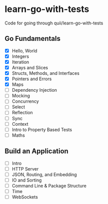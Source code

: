 # learn-go-with-tests
Code for going through quii/learn-go-with-tests

## Go Fundamentals
- [x] Hello, World 
- [x] Integers 
- [x] Iteration
- [x] Arrays and Slices
- [x] Structs, Methods, and Interfaces
- [x] Pointers and Errors
- [x] Maps
- [ ] Dependency Injection
- [ ] Mocking
- [ ] Concurrency
- [ ] Select
- [ ] Reflection
- [ ] Sync
- [ ] Context
- [ ] Intro to Property Based Tests
- [ ] Maths

## Build an Application
- [ ] Intro
- [ ] HTTP Server
- [ ] JSON, Routing, and Embedding
- [ ] IO and Sorting
- [ ] Command Line & Package Structure
- [ ] Time
- [ ] WebSockets
